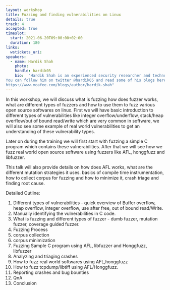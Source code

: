 ```yaml
---
layout: workshop
title: Fuzzing and finding vulnerabilities on Linux
details: true
track: 4
accepted: true
timeslot:
  start: 2021-06-20T09:00:00+02:00
  duration: 180
links:
  wstickets_uri: 
speakers:
  - name: Hardik Shah
    photo: 
    handle: hardik05
    bio:  "Hardik Shah is an experienced security researcher and technology evangelist. He is currently working with McAfee as a vulnerability researcher. Hardik has found many vulnerabilities in windows and other open source software. He was also MSRC most valuable researcher for year 2019 and Top contributing researcher for Q1 2020. Hardik enjoys analyzing latest threats and figuring out ways to protect customers from them. 
You can follow him on twitter @hardik05 and read some of his blogs here: 
https://www.mcafee.com/blogs/author/hardik-shah"
---
```


In this workshop, we will discuss what is fuzzing how does fuzzer works, what are different types of fuzzers and how to use them to fuzz various open source softwares on linux. First we will have basic introduction to different types of vulnerabilities like integer overflow/underflow, stack/heap overflow/out of bound read/write which are very common in software, we will also see some example of real world vulnerabilities to get an understanding of these vulnerability types. 

Later on during the training we will first start with fuzzing a simple C program which contains these vulnerabilities. After that we will see how we fuzz real world open source software using fuzzers like AFL, honggfuzz and libfuzzer. 

This talk will also provide details on how does AFL works, what are the different mutation strategies it uses. basics of compile time instrumentation, how to collect corpus for fuzzing and how to minimize it, crash triage and finding root cause. 

Detailed Outline: 

1. Different types of vulnerabilities - quick overview of Buffer overflow, heap overflow, integer overflow, use after free, out of bound read/Write.
2. Manually identifying the vulnerabilities in C code. 
3. What is fuzzing and different types of fuzzer - dumb fuzzer, mutation fuzzer, coverage guided fuzzer. 
4. Fuzzing Process 
5. corpus collection 
6. corpus minimization 
7. Fuzzing Sample C program using AFL, libfuzzer and Honggfuzz, libfuzzer 
8. Analyzing and triaging crashes 
9. How to fuzz real world softwares using AFL,honggfuzz 
9. How to fuzz tcpdump/libtiff using AFL/Honggfuzz. 
10. Reporting crashes and bug bounties 
12. QnA 
13. Conclusion